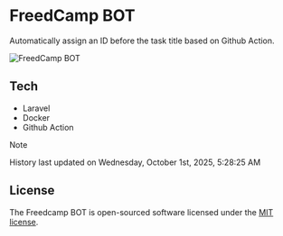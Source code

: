 # FreedCamp BOT

Automatically assign an ID before the task title based on Github Action.

![FreedCamp BOT](https://repository-images.githubusercontent.com/737932867/7d34798b-2680-471c-b089-a78a718d3d6a)

## Tech

- Laravel
- Docker
- Github Action

> [!NOTE]  
> History last updated on Wednesday, October 1st, 2025, 5:28:25 AM

## License

The Freedcamp BOT is open-sourced software licensed under the [MIT license](https://opensource.org/licenses/MIT).
